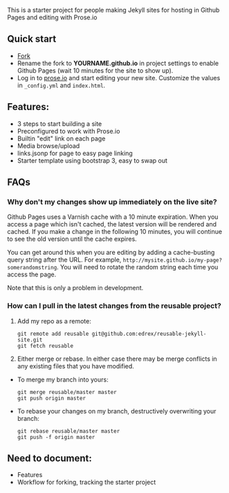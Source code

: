 This is a starter project for people making Jekyll sites for hosting in Github Pages and editing with Prose.io

## Quick start

 - [Fork](https://github.com/edrex/reusable-jekyll-site/fork)
 - Rename the fork to **YOURNAME.github.io** in project settings to enable Github Pages (wait 10 minutes for the site to show up).
 - Log in to [prose.io](http://prose.io/) and start editing your new site. Customize the values in `_config.yml` and `index.html`.
 
## Features:

 - 3 steps to start building a site
 - Preconfigured to work with Prose.io
  - Builtin "edit" link on each page
  - Media browse/upload
  - links.jsonp for page to easy page linking
 - Starter template using bootstrap 3, easy to swap out

## FAQs

### Why don't my changes show up immediately on the live site?

Github Pages uses a Varnish cache with a 10 minute expiration. When you access a page which isn't cached, the latest version will be rendered and cached. If you make a change in the following 10 minutes, you will continue to see the old version until the cache expires. 

You can get around this when you are editing by adding a cache-busting query string after the URL. For example, `http://mysite.github.io/my-page?somerandomstring`. You will need to rotate the random string each time you access the page.

Note that this is only a problem in development.

### How can I pull in the latest changes from the reusable project?

 1. Add my repo as a remote:
 
    ```
    git remote add reusable git@github.com:edrex/reusable-jekyll-site.git
    git fetch reusable
    ```

 2. Either merge or rebase. In either case there may be merge conflicts in any existing files that you have modified.
   * To merge my branch into yours:

       ```
       git merge reusable/master master
       git push origin master
       ```

   * To rebase your changes on my branch, destructively overwriting your branch:
 
       ```
       git rebase reusable/master master
       git push -f origin master
       ```

## Need to document:

 - Features
 - Workflow for forking, tracking the starter project
